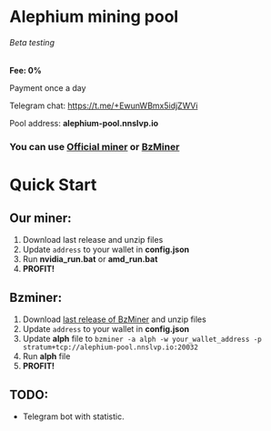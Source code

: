 # Alephium mining pool

###### Beta testing

**Fee: 0%**

Payment once a day

Telegram chat: https://t.me/+EwunWBmx5idjZWVi

Pool address: **alephium-pool.nnslvp.io**

### You can use [Official miner](https://github.com/yahorbukhta/alephium-pool/releases) or [BzMiner](https://github.com/bzminer/bzminer)

# Quick Start

## Our miner:

1. Download last release and unzip files
2. Update `address` to your wallet in **config.json**
3. Run **nvidia_run.bat** or **amd_run.bat**
4. **PROFIT!**

## Bzminer:

1. Download [last release of BzMiner](https://github.com/bzminer/bzminer/releases) and unzip files
2. Update `address` to your wallet in **config.json**
3. Update **alph** file to ``bzminer -a alph -w your_wallet_address -p stratum+tcp://alephium-pool.nnslvp.io:20032``
4. Run **alph** file
5. **PROFIT!**

## TODO:

- Telegram bot with statistic.
